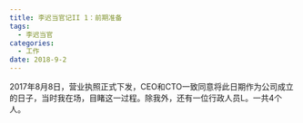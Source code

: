```yaml
---
title: 李迟当官记II 1：前期准备
tags:
  - 李迟当官
categories:
  - 工作
date: 2018-9-2
---
```


2017年8月8日，营业执照正式下发，CEO和CTO一致同意将此日期作为公司成立的日子，当时我在场，目睹这一过程。除我外，还有一位行政人员L。一共4个人。  
<!-- more -->

